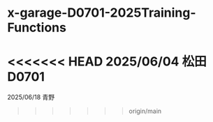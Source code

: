 # x-garage-D0701-2025Training-Functions
<<<<<<< HEAD
2025/06/04 松田　D0701
=======
2025/06/18 青野
>>>>>>> origin/main
